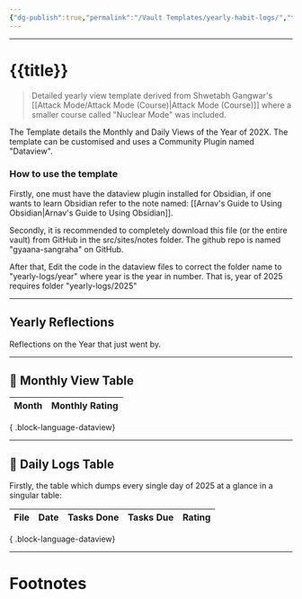 ```yaml
---
{"dg-publish":true,"permalink":"/Vault Templates/yearly-habit-logs/","tags":["Productivity"]}
---
```



---
# {{title}}
> Detailed yearly view template derived from Shwetabh Gangwar's [[Attack Mode/Attack Mode (Course)\|Attack Mode (Course)]] where a smaller course called "Nuclear Mode" was included. 

The Template details the Monthly and Daily Views of the Year of 202X.
The template can be customised and uses a Community Plugin named "Dataview".

### How to use the template
Firstly, one must have the dataview plugin installed for Obsidian, if one wants to learn Obsidian refer to the note named: [[Arnav's Guide to Using Obsidian\|Arnav's Guide to Using Obsidian]]. 

Secondly, it is recommended to completely download this file (or the entire vault) from GitHub in the src/sites/notes folder. The github repo is named "gyaana-sangraha" on GitHub.

After that,
Edit the code in the dataview files to correct the folder name to "yearly-logs/year" where year is the year in number. That is, year of 2025 requires folder "yearly-logs/2025"

---
## Yearly Reflections
Reflections on the Year that just went by.

---
## 📅 Monthly View Table
| Month | Monthly Rating |
| ----- | -------------- |

{ .block-language-dataview}

---
## 📅 Daily Logs Table
Firstly, the table which dumps every single day of 2025 at a glance in a singular table:

| File | Date | Tasks Done | Tasks Due | Rating |
| ---- | ---- | ---------- | --------- | ------ |

{ .block-language-dataview}



---
# Footnotes